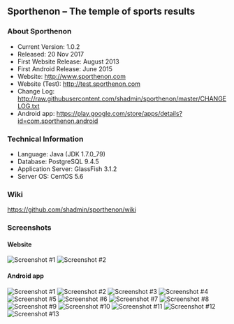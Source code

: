 ## Sporthenon – The temple of sports results
### About Sporthenon
<ul>
<li>Current Version: 1.0.2</li>
<li>Released: 20 Nov 2017</li>
<li>First Website Release: August 2013</li>
<li>First Android Release: June 2015</li>
<li>Website: <a href="http://www.sporthenon.com/">http://www.sporthenon.com</a></li>
<li>Website (Test): <a href="http://test.sporthenon.com">http://test.sporthenon.com</a></li>
<li>Change Log: <a href="http://raw.githubusercontent.com/shadmin/sporthenon/master/CHANGELOG.txt">http://raw.githubusercontent.com/shadmin/sporthenon/master/CHANGELOG.txt</a></li>
<li>Android app: <a href="https://play.google.com/store/apps/details?id=com.sporthenon.android">https://play.google.com/store/apps/details?id=com.sporthenon.android</a></li>
</ul>

### Technical Information
<ul>
<li>Language: Java (JDK 1.7.0_79)</li>
<li>Database: PostgreSQL 9.4.5</li>
<li>Application Server: GlassFish 3.1.2</li>
<li>Server OS: CentOS 5.6</li>
</ul>

### Wiki
<a href="https://github.com/shadmin/sporthenon/wiki">https://github.com/shadmin/sporthenon/wiki</a>

### Screenshots

#### Website
![Screenshot #1](https://github.com/shadmin/sporthenon/blob/master/res/Screenshots/sc7_1-0-0.png?raw=true "Screenshot #1")
![Screenshot #2](https://github.com/shadmin/sporthenon/blob/master/res/Screenshots/sc8_1-0-0.png?raw=true "Screenshot #2")

#### Android app
![Screenshot #1](https://github.com/shadmin/sporthenon/blob/master/res/Screenshots/Android%20V2.1/Screenshot_2016-11-08-16-48-17.png?raw=true "Screenshot #1")
![Screenshot #2](https://github.com/shadmin/sporthenon/blob/master/res/Screenshots/Android%20V2.1/Screenshot_2016-11-08-16-48-33.png?raw=true "Screenshot #2")
![Screenshot #3](https://github.com/shadmin/sporthenon/blob/master/res/Screenshots/Android%20V2.1/Screenshot_2016-11-08-16-48-40.png?raw=true "Screenshot #3")
![Screenshot #4](https://github.com/shadmin/sporthenon/blob/master/res/Screenshots/Android%20V2.1/Screenshot_2016-11-08-16-48-55.png?raw=true "Screenshot #4")
![Screenshot #5](https://github.com/shadmin/sporthenon/blob/master/res/Screenshots/Android%20V2.1/Screenshot_2016-11-08-16-49-02.png?raw=true "Screenshot #5")
![Screenshot #6](https://github.com/shadmin/sporthenon/blob/master/res/Screenshots/Android%20V2.1/Screenshot_2016-11-08-16-49-33.png?raw=true "Screenshot #6")
![Screenshot #7](https://github.com/shadmin/sporthenon/blob/master/res/Screenshots/Android%20V2.1/Screenshot_2016-11-08-16-49-51.png?raw=true "Screenshot #7")
![Screenshot #8](https://github.com/shadmin/sporthenon/blob/master/res/Screenshots/Android%20V2.1/Screenshot_2016-11-08-16-49-58.png?raw=true "Screenshot #8")
![Screenshot #9](https://github.com/shadmin/sporthenon/blob/master/res/Screenshots/Android%20V2.1/Screenshot_2016-11-08-16-50-06.png?raw=true "Screenshot #9")
![Screenshot #10](https://github.com/shadmin/sporthenon/blob/master/res/Screenshots/Android%20V2.1/Screenshot_2016-11-08-16-50-17.png?raw=true "Screenshot #10")
![Screenshot #11](https://github.com/shadmin/sporthenon/blob/master/res/Screenshots/Android%20V2.1/Screenshot_2016-11-08-16-50-35.png?raw=true "Screenshot #11")
![Screenshot #12](https://github.com/shadmin/sporthenon/blob/master/res/Screenshots/Android%20V2.1/Screenshot_2016-11-08-16-51-44.png?raw=true "Screenshot #12")
![Screenshot #13](https://github.com/shadmin/sporthenon/blob/master/res/Screenshots/Android%20V2.1/Screenshot_2016-11-08-16-51-57.png?raw=true "Screenshot #13")
